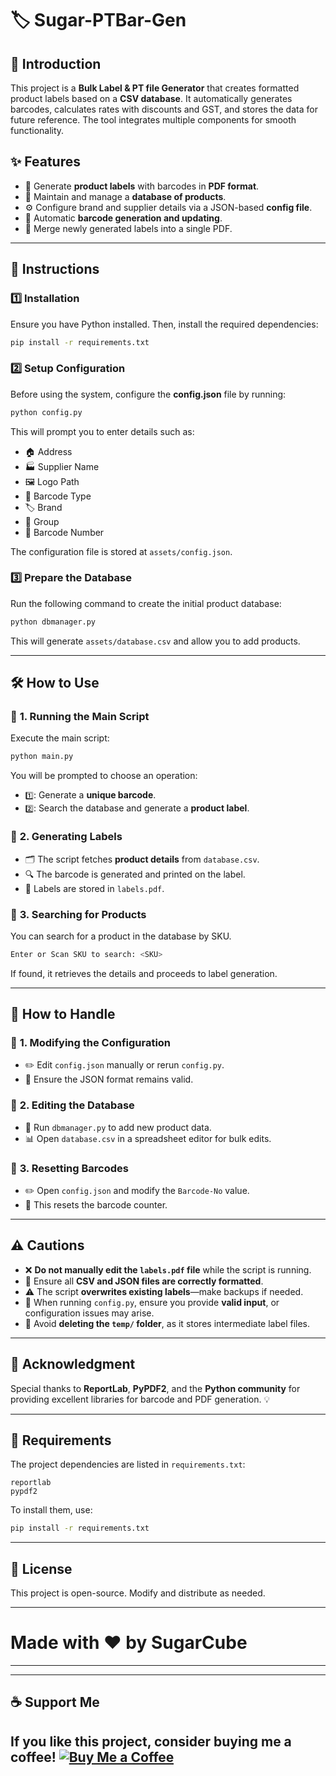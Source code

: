 # 🏷️ Sugar-PTBar-Gen 

## 🚀 Introduction
This project is a **Bulk Label & PT file Generator** that creates formatted product labels based on a **CSV database**. It automatically generates barcodes, calculates rates with discounts and GST, and stores the data for future reference. The tool integrates multiple components for smooth functionality.

## ✨ Features
- 📄 Generate **product labels** with barcodes in **PDF format**.
- 📂 Maintain and manage a **database of products**.
- ⚙️ Configure brand and supplier details via a JSON-based **config file**.
- 🔄 Automatic **barcode generation and updating**.
- 📑 Merge newly generated labels into a single PDF.

---

## 📌 Instructions
### 1️⃣ **Installation**
Ensure you have Python installed. Then, install the required dependencies:
```bash
pip install -r requirements.txt
```

### 2️⃣ **Setup Configuration**
Before using the system, configure the **config.json** file by running:
```bash
python config.py
```
This will prompt you to enter details such as:
- 🏠 Address
- 🏭 Supplier Name
- 🖼️ Logo Path
- 🔢 Barcode Type
- 🏷️ Brand
- 🏢 Group
- 🔖 Barcode Number

The configuration file is stored at `assets/config.json`.

### 3️⃣ **Prepare the Database**
Run the following command to create the initial product database:
```bash
python dbmanager.py
```
This will generate `assets/database.csv` and allow you to add products.

---

## 🛠️ How to Use
### 🔹 **1. Running the Main Script**
Execute the main script:
```bash
python main.py
```
You will be prompted to choose an operation:
- `1️⃣`: Generate a **unique barcode**.
- `2️⃣`: Search the database and generate a **product label**.

### 🔹 **2. Generating Labels**
- 🗂️ The script fetches **product details** from `database.csv`.
- 🔍 The barcode is generated and printed on the label.
- 📑 Labels are stored in `labels.pdf`.

### 🔹 **3. Searching for Products**
You can search for a product in the database by SKU.
```bash
Enter or Scan SKU to search: <SKU>
```
If found, it retrieves the details and proceeds to label generation.

---

## 🔧 How to Handle
### 🔹 **1. Modifying the Configuration**
- ✏️ Edit `config.json` manually or rerun `config.py`.
- 🛑 Ensure the JSON format remains valid.

### 🔹 **2. Editing the Database**
- 📌 Run `dbmanager.py` to add new product data.
- 📊 Open `database.csv` in a spreadsheet editor for bulk edits.

### 🔹 **3. Resetting Barcodes**
- ✏️ Open `config.json` and modify the `Barcode-No` value.
- 🔄 This resets the barcode counter.

---

## ⚠️ Cautions
- ❌ **Do not manually edit the `labels.pdf` file** while the script is running.
- 📂 Ensure all **CSV and JSON files are correctly formatted**.
- ⚠️ The script **overwrites existing labels**—make backups if needed.
- 🛑 When running `config.py`, ensure you provide **valid input**, or configuration issues may arise.
- 🚫 Avoid **deleting the `temp/` folder**, as it stores intermediate label files.

---

## 🙌 Acknowledgment
Special thanks to **ReportLab**, **PyPDF2**, and the **Python community** for providing excellent libraries for barcode and PDF generation. 💡

---

## 📜 Requirements
The project dependencies are listed in `requirements.txt`:
```
reportlab
pypdf2
```
To install them, use:
```bash
pip install -r requirements.txt
```

---

## 📜 License
This project is open-source. Modify and distribute as needed.

---
# Made with ❤️ by SugarCube
---

---
## ☕ Support Me
If you like this project, consider buying me
 a coffee!
[![Buy Me a Coffee](https://img.shields.io/badge/Buy%20Me%20a%20Coffee-Support%20Me-orange?style=flat-square&logo=buy-me-a-coffee)](https://www.buymeacoffee.com/sugarcube08)   
---

